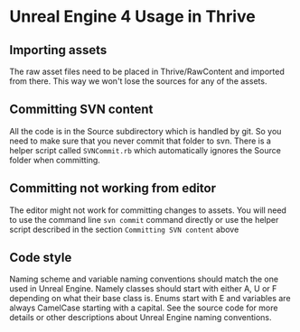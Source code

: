Unreal Engine 4 Usage in Thrive
===============================


Importing assets
----------------

The raw asset files need to be placed in Thrive/RawContent and
imported from there. This way we won't lose the sources for any of the
assets.


Committing SVN content
----------------------

All the code is in the Source subdirectory which is handled by git. So
you need to make sure that you never commit that folder to svn. There
is a helper script called `SVNCommit.rb` which automatically ignores
the Source folder when committing.


Committing not working from editor
----------------------------------

The editor might not work for committing changes to assets. You will
need to use the command line `svn commit` command directly or use the
helper script described in the section `Committing SVN content` above


Code style
----------

Naming scheme and variable naming conventions should match the one
used in Unreal Engine. Namely classes should start with either A, U or
F depending on what their base class is. Enums start with E and
variables are always CamelCase starting with a capital. See the source
code for more details or other descriptions about Unreal Engine naming
conventions.

